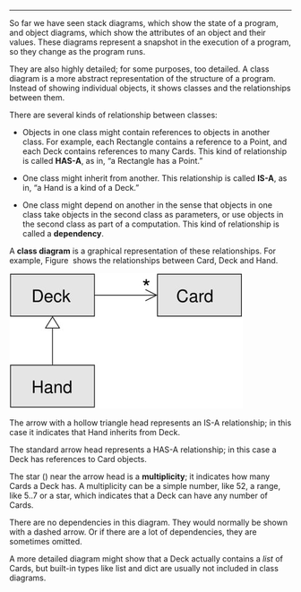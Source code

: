 --------------

So far we have seen stack diagrams, which show the state of a program, and object diagrams, which show the attributes of an object and their values. These diagrams represent a snapshot in the execution of a program, so they change as the program runs.

They are also highly detailed; for some purposes, too detailed. A class diagram is a more abstract representation of the structure of a program. Instead of showing individual objects, it shows classes and the relationships between them.

There are several kinds of relationship between classes:

-   Objects in one class might contain references to objects in another class. For example, each Rectangle contains a reference to a Point, and each Deck contains references to many Cards. This kind of relationship is called <span>**HAS-A**</span>, as in, “a Rectangle has a Point.”

-   One class might inherit from another. This relationship is called <span>**IS-A**</span>, as in, “a Hand is a kind of a Deck.”

-   One class might depend on another in the sense that objects in one class take objects in the second class as parameters, or use objects in the second class as part of a computation. This kind of relationship is called a <span>**dependency**</span>.

A <span>**class diagram**</span> is a graphical representation of these relationships. For example, Figure  shows the relationships between <span>Card</span>, <span>Deck</span> and <span>Hand</span>.

![image](/.guides/img/class1.jpg)



The arrow with a hollow triangle head represents an IS-A relationship; in this case it indicates that Hand inherits from Deck.

The standard arrow head represents a HAS-A relationship; in this case a Deck has references to Card objects.

The star () near the arrow head is a <span>**multiplicity**</span>; it indicates how many Cards a Deck has. A multiplicity can be a simple number, like <span>52</span>, a range, like <span>5..7</span> or a star, which indicates that a Deck can have any number of Cards.

There are no dependencies in this diagram. They would normally be shown with a dashed arrow. Or if there are a lot of dependencies, they are sometimes omitted.

A more detailed diagram might show that a Deck actually contains a <span>*list*</span> of Cards, but built-in types like list and dict are usually not included in class diagrams.


